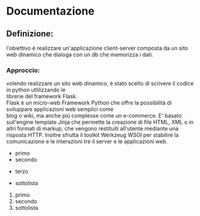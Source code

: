 # Documentazione  
## Definizione:  
l'obiettivo è realizzare un'applicazione client-server composta da un sito web dinamico che dialoga con un db che memorizza i dati.  
### Approccio:  
volendo realizzare un sito web dinamico, è stato scelto di scrivere il codice in python utlilizzando le  
librerie del framework Flask.  
Flask è un micro-web Framework Python che offre la possibilità di sviluppare applicazioni web semplici come  
blog o wiki, ma anche più complesse come un e-commerce. E' basato sull'engine template Jinja che  permette la creazione di file HTML, XML o in altri formati di markup, che vengono restituiti   all'utente mediante una risposta HTTP. Inoltre sfrutta il toolkit Werkzeug WSGI per stabilire la comunicazione e le interazioni tre il server e le applicazioni web.  

 - primo
 - secondo
 * terzo
  - sottolista

 1. primo
 2. secondo
  1. sottolista


